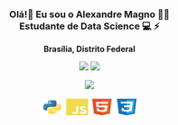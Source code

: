 
<h3 align='center'>
Olá!👋 Eu sou o Alexandre Magno 👨‍💻
<br/>     
Estudante de Data Science 💻
⚡
      
</h3>

<p align="center">
<strong>Brasília, Distrito Federal </strong></p>
<p align='center'>
<a href= "https://www.linkedin.com/in/alexandre-magno-galieta-de-oliveira-ba3b1264/" target="_blank"><img src="https://img.shields.io/badge/-LinkedIn-%230077B5?style=for-the-badge&logo=linkedin&logoColor=white" target="_blank"></a> 
<a href = "mailto:alexandre.galieta@gmail.com"><img src="https://img.shields.io/badge/Gmail-D14836?style=for-the-badge&logo=gmail&logoColor=white"></a>
</p>
<p align='center'>
<img height="180em" src="https://github-readme-stats.vercel.app/api?username=alexandre-magno-oliveira&show_icons=true&theme=dracula&include_all_commits=true&count_private=true"/>
<a href="https://beacons.ai.com/alexandre-magno-oliveira">
    </p>

   
</div>
   
<div align="center">
<a href = "https://img.shields.io/badge/dev.to-0A0A0A?style=for-the-badge&logo=dev.to&logoColor=white"><a/>

<img align="center" height="30" width="40" src="https://raw.githubusercontent.com/devicons/devicon/master/icons/python/python-original.svg"> 
<img align="center" height="30" width="40" src="https://raw.githubusercontent.com/devicons/devicon/master/icons/javascript/javascript-plain.svg">  
<img align="center" height="30" width="40" src="https://raw.githubusercontent.com/devicons/devicon/master/icons/html5/html5-original.svg">
<img align="center" height="30" width="40" src="https://raw.githubusercontent.com/devicons/devicon/master/icons/css3/css3-original.svg">
</div>

